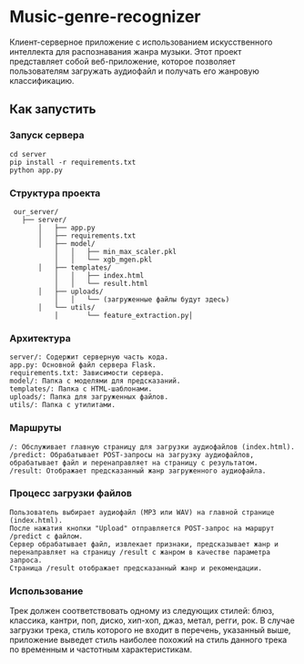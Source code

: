 # Music-genre-recognizer

Клиент-серверное приложение с использованием искусственного интеллекта для распознавания жанра музыки. Этот проект представляет собой веб-приложение, которое позволяет пользователям загружать аудиофайл и получать его жанровую классификацию.

## Как запустить
### Запуск сервера

```
cd server
pip install -r requirements.txt
python app.py
```

### Структура проекта
     our_server/
       ├── server/
           │   ├── app.py
           │   ├── requirements.txt
           │   ├── model/
               │   │   ├── min_max_scaler.pkl
               │   │   └── xgb_mgen.pkl
           │   ├── templates/
               │   │   ├── index.html
               │   │   └── result.html
           │   ├── uploads/
               │   │   └── (загруженные файлы будут здесь)
           │   └── utils/
               │       └── feature_extraction.py│  
               

### Архитектура
```
server/: Содержит серверную часть кода.
app.py: Основной файл сервера Flask.
requirements.txt: Зависимости сервера.
model/: Папка с моделями для предсказаний.
templates/: Папка с HTML-шаблонами.
uploads/: Папка для загруженных файлов.
utils/: Папка с утилитами.
```

### Маршруты
```
/: Обслуживает главную страницу для загрузки аудиофайлов (index.html).
/predict: Обрабатывает POST-запросы на загрузку аудиофайлов, обрабатывает файл и перенаправляет на страницу с результатом.
/result: Отображает предсказанный жанр загруженного аудиофайла.
```

### Процесс загрузки файлов
```
Пользователь выбирает аудиофайл (MP3 или WAV) на главной странице (index.html).
После нажатия кнопки "Upload" отправляется POST-запрос на маршрут /predict с файлом.
Сервер обрабатывает файл, извлекает признаки, предсказывает жанр и перенаправляет на страницу /result с жанром в качестве параметра запроса.
Страница /result отображает предсказанный жанр и рекомендации.
```


### Использование

Трек должен соответствовать одному из следующих стилей: блюз, классика, кантри, поп, диско, хип-хоп, джаз, метал, регги, рок.  В случае загрузки трека, стиль которого не входит в перечень, указанный выше, приложение выведет стиль наиболее похожий на стиль данного трека  по временным и частотным характеристикам.
